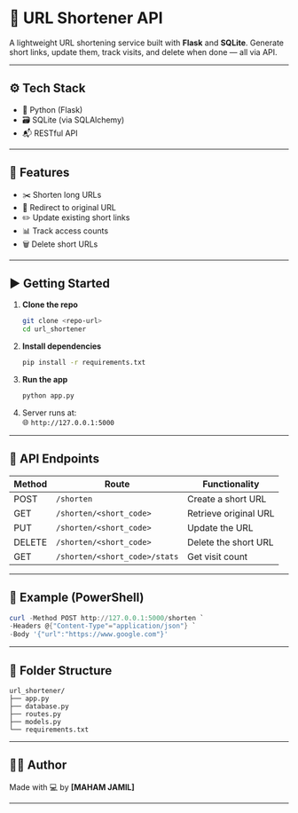 
# 🔗 URL Shortener API

A lightweight URL shortening service built with **Flask** and **SQLite**. Generate short links, update them, track visits, and delete when done — all via API.

---

## ⚙️ Tech Stack
- 🐍 Python (Flask)
- 🗃️ SQLite (via SQLAlchemy)
- 📬 RESTful API

---

## 🚀 Features
- ✂️ Shorten long URLs
- 🔁 Redirect to original URL
- ✏️ Update existing short links
- 📊 Track access counts
- 🗑️ Delete short URLs

---

## ▶️ Getting Started

1. **Clone the repo**  
   ```bash
   git clone <repo-url>
   cd url_shortener
   ```

2. **Install dependencies**  
   ```bash
   pip install -r requirements.txt
   ```

3. **Run the app**  
   ```bash
   python app.py
   ```

4. Server runs at:  
   🌐 `http://127.0.0.1:5000`

---

## 📮 API Endpoints

| Method | Route                             | Functionality           |
|--------|-----------------------------------|--------------------------|
| POST   | `/shorten`                        | Create a short URL       |
| GET    | `/shorten/<short_code>`           | Retrieve original URL    |
| PUT    | `/shorten/<short_code>`           | Update the URL           |
| DELETE | `/shorten/<short_code>`           | Delete the short URL     |
| GET    | `/shorten/<short_code>/stats`     | Get visit count          |

---

## 🧪 Example (PowerShell)

```powershell
curl -Method POST http://127.0.0.1:5000/shorten `
-Headers @{"Content-Type"="application/json"} `
-Body '{"url":"https://www.google.com"}'
```

---

## 📂 Folder Structure
```
url_shortener/
├── app.py
├── database.py
├── routes.py
├── models.py
└── requirements.txt
```

---

## 👩‍💻 Author

Made with 💻 by **[MAHAM JAMIL]**

---


